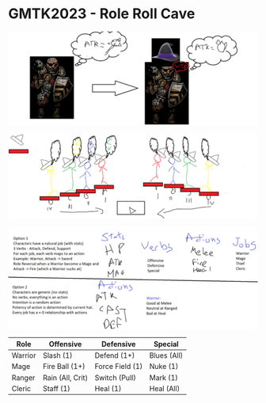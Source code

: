 # GMTK2023 - Role Roll Cave

![Pitch](/Pitch.png)

![BattleConcept](/BattleConcept.png)

![BattleAlternative](/BattleAlternative.png)

|  Role   |       Offensive       |    Defensive    |      Special     |
|---------|-----------------------|-----------------|------------------|
| Warrior |       Slash (1)       |   Defend (1+)   |    Blues (All)   |
|  Mage   |     Fire Ball (1+)    | Force Field (1) |     Nuke (1)     |
| Ranger  |    Rain (All, Crit)   |  Switch (Pull)  |     Mark (1)     |
| Cleric  |       Staff (1)       |     Heal (1)    |    Heal (All)    |

